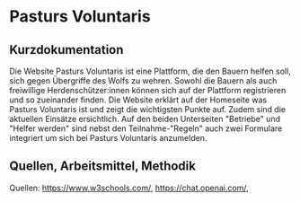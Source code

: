 # Pasturs Voluntaris

## Kurzdokumentation
Die Website Pasturs Voluntaris ist eine Plattform, die den Bauern helfen soll, sich gegen Übergriffe des Wolfs zu wehren. Sowohl die Bauern als auch freiwillige Herdenschützer:innen können sich auf der Plattform registrieren und so zueinander finden. Die Website erklärt auf der Homeseite was Pasturs Voluntaris ist und zeigt die wichtigsten Punkte auf. Zudem sind die aktuellen Einsätze ersichtlich. Auf den beiden Unterseiten "Betriebe" und "Helfer werden" sind nebst den Teilnahme-"Regeln" auch zwei Formulare integriert um sich bei Pasturs Voluntaris anzumelden.


## Quellen, Arbeitsmittel, Methodik
Quellen:
https://www.w3schools.com/, https://chat.openai.com/, 
